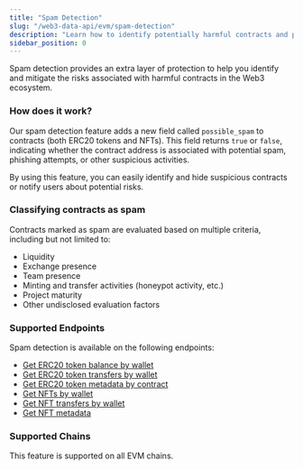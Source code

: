 ```yaml
---
title: "Spam Detection"
slug: "/web3-data-api/evm/spam-detection"
description: "Learn how to identify potentially harmful contracts and protect your users from suspicious activities."
sidebar_position: 0
---
```


Spam detection provides an extra layer of protection to help you identify and mitigate the risks associated with harmful contracts in the Web3 ecosystem.

### How does it work?

Our spam detection feature adds a new field called `possible_spam` to contracts (both ERC20 tokens and NFTs). This field returns `true` or `false`, indicating whether the contract address is associated with potential spam, phishing attempts, or other suspicious activities.

By using this feature, you can easily identify and hide suspicious contracts or notify users about potential risks.

### Classifying contracts as spam

Contracts marked as spam are evaluated based on multiple criteria, including but not limited to:

- Liquidity
- Exchange presence
- Team presence
- Minting and transfer activities (honeypot activity, etc.)
- Project maturity
- Other undisclosed evaluation factors

### Supported Endpoints

Spam detection is available on the following endpoints:

- [Get ERC20 token balance by wallet](https://docs.moralis.io/web3-data-api/reference/get-wallet-token-balances)
- [Get ERC20 token transfers by wallet](https://docs.moralis.io/web3-data-api/reference/get-wallet-token-transfers)
- [Get ERC20 token metadata by contract](https://docs.moralis.io/web3-data-api/reference/get-token-metadata)
- [Get NFTs by wallet](https://docs.moralis.io/web3-data-api/reference/get-wallet-nfts)
- [Get NFT transfers by wallet](https://docs.moralis.io/web3-data-api/reference/get-wallet-nft-transfers)
- [Get NFT metadata](https://docs.moralis.io/web3-data-api/evm/reference/get-nft-metadata)

### Supported Chains

This feature is supported on all EVM chains.
